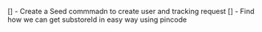 [] - Create a Seed commmadn to create user and tracking request
[] - Find how we can get substoreId in easy way using pincode
